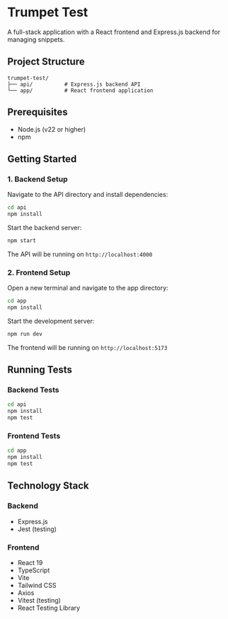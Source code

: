 # Trumpet Test

A full-stack application with a React frontend and Express.js backend for managing snippets.

## Project Structure

```
trumpet-test/
├── api/          # Express.js backend API
└── app/          # React frontend application
```

## Prerequisites

- Node.js (v22 or higher)
- npm

## Getting Started

### 1. Backend Setup

Navigate to the API directory and install dependencies:

```bash
cd api
npm install
```

Start the backend server:

```bash
npm start
```

The API will be running on `http://localhost:4000`

### 2. Frontend Setup

Open a new terminal and navigate to the app directory:

```bash
cd app
npm install
```

Start the development server:

```bash
npm run dev
```

The frontend will be running on `http://localhost:5173`

## Running Tests

### Backend Tests

```bash
cd api
npm install
npm test
```

### Frontend Tests

```bash
cd app
npm install
npm test
```

## Technology Stack

### Backend

- Express.js
- Jest (testing)

### Frontend

- React 19
- TypeScript
- Vite
- Tailwind CSS
- Axios
- Vitest (testing)
- React Testing Library
